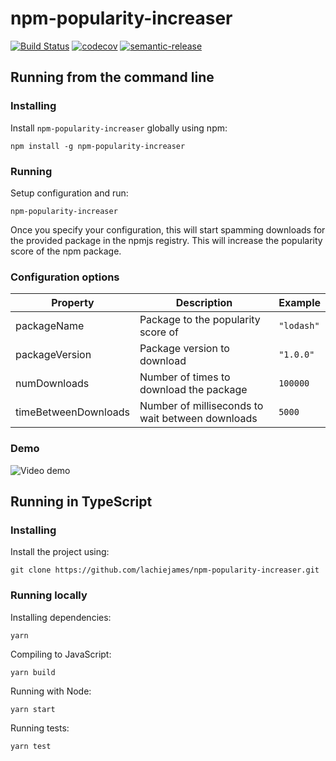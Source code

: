 # npm-popularity-increaser

[![Build Status](https://dev.azure.com/lachiejames/npm-popularity-increaser/_apis/build/status/lachiejames.npm-popularity-increaser?branchName=main)](https://dev.azure.com/lachiejames/npm-popularity-increaser/_build/latest?definitionId=14&branchName=main) [![codecov](https://codecov.io/gh/lachiejames/npm-popularity-increaser/branch/main/graph/badge.svg?token=DDEENGQ89Y)](https://codecov.io/gh/lachiejames/npm-popularity-increaser) [![semantic-release](https://img.shields.io/badge/%20%20%F0%9F%93%A6%F0%9F%9A%80-semantic--release-e10079.svg)](https://github.com/semantic-release/semantic-release)

## Running from the command line

### Installing

Install `npm-popularity-increaser` globally using npm:

```
npm install -g npm-popularity-increaser
```

### Running

Setup configuration and run:

```
npm-popularity-increaser
```

Once you specify your configuration, this will start spamming downloads for the provided package in the npmjs registry. This will increase the popularity score of the npm package.

### Configuration options

| Property             | Description                                      | Example    |
| -------------------- | ------------------------------------------------ | ---------- |
| packageName          | Package to the popularity score of               | `"lodash"` |
| packageVersion       | Package version to download                      | `"1.0.0"`  |
| numDownloads         | Number of times to download the package          | `100000`   |
| timeBetweenDownloads | Number of milliseconds to wait between downloads | `5000`     |

### Demo

![Video demo](/assets/demo.gif?raw=true)

## Running in TypeScript

### Installing

Install the project using:

```
git clone https://github.com/lachiejames/npm-popularity-increaser.git
```

### Running locally

Installing dependencies:

```
yarn
```

Compiling to JavaScript:

```
yarn build
```

Running with Node:

```
yarn start
```

Running tests:

```
yarn test
```
